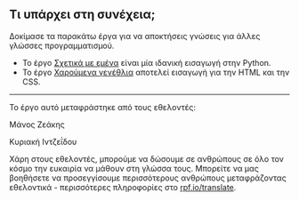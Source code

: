 ## Τι υπάρχει στη συνέχεια;

Δοκίμασε τα παρακάτω έργα για να αποκτήσεις γνώσεις για άλλες γλώσσες προγραμματισμού.

- Το έργο [Σχετικά με εμένα](https://projects.raspberrypi.org/el-GR/projects/about-me?utm_source=pathway&utm_medium=whatnext&utm_campaign=projects) είναι μία ιδανική εισαγωγή στην Python.
- Το έργο [Χαρούμενα γενέθλια](https://projects.raspberrypi.org/el-GR/projects/happy-birthday?utm_source=pathway&utm_medium=whatnext&utm_campaign=projects) αποτελεί εισαγωγή για την HTML και την CSS.



***
Το έργο αυτό μεταφράστηκε από τους εθελοντές:

Μάνος Ζεάκης

Κυριακή Ιντζεΐδου

Χάρη στους εθελοντές, μπορούμε να δώσουμε σε ανθρώπους σε όλο τον κόσμο την ευκαιρία να μάθουν στη γλώσσα τους. Μπορείτε να μας βοηθήσετε να προσεγγίσουμε περισσότερους ανθρώπους μεταφράζοντας εθελοντικά - περισσότερες πληροφορίες στο [rpf.io/translate](https://rpf.io/translate).